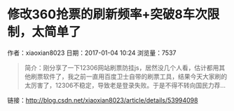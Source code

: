 #  修改360抢票的刷新频率+突破8车次限制，太简单了
作者：xiaoxian8023
日期：2017-01-04 10:24
浏览量：7537
> 简介：刚分享了一下12306网站刷票防挂js，居然没几个人看，估计都用其他刷票软件了，我之前一直用百度卫士自带的刷票工具，结果今天大家刷的太厉害了，12306不稳定，导致老是登录失败。于是不得不转向国民力荐...

 链接：http://blog.csdn.net/xiaoxian8023/article/details/53994098
